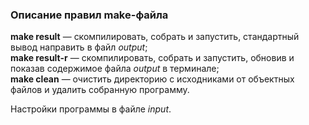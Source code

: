 ### Описание правил make-файла

**make result** — скомпилировать, собрать и запустить, стандартный вывод направить в файл _output_;<br>
**make result-r** — скомпилировать, собрать и запустить, обновив и показав содержимое файла _output_ в терминале;<br>
**make clean** — очистить директорию с исходниками от объектных файлов и удалить собранную программу.<br>

Настройки программы в файле _input_.